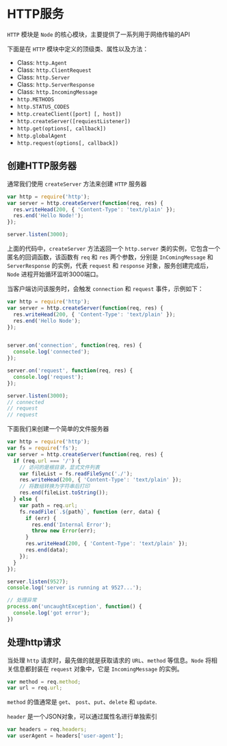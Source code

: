 # HTTP服务

`HTTP` 模块是 `Node` 的核心模块，主要提供了一系列用于网络传输的API

下面是在 `HTTP` 模块中定义的顶级类、属性以及方法：

- Class: `http.Agent`
- Class: `http.ClientRequest`
- Class: `http.Server`
- Class: `http.ServerResponse`
- Class: `http.IncomingMessage`
- `http.METHODS`
- `http.STATUS_CODES`
- `http.createClient([port] [, host])`
- `http.createServer([requiestListener])`
- `http.get(options[, callback])`
- `http.globalAgent`
- `http.request(options[, callback])`

## 创建HTTP服务器

通常我们使用 `createServer` 方法来创建 `HTTP` 服务器

```js
var http = require('http');
var server = http.createServer(function(req, res) {
  res.writeHead(200, { 'Content-Type': 'text/plain' });
  res.end('Hello Node!');
});

server.listen(3000);
```

上面的代码中，`createServer` 方法返回一个 `http.server` 类的实例，它包含一个匿名的回调函数，该函数有 `req` 和 `res` 两个参数，分别是 `InComingMessage` 和 `ServerResponse` 的实例，代表 `request` 和 `response` 对象，服务创建完成后， `Node` 进程开始循环监听3000端口。

当客户端访问该服务时，会触发 `connection` 和 `request` 事件，示例如下：

```js
var http = require('http');
var server = http.createServer(function(req, res) {
  res.writeHead(200, { 'Content-Type': 'text/plain' });
  res.end('Hello Node');
});


server.on('connection', function(req, res) {
  console.log('connected');
});

server.on('request', function(req, res) {
  console.log('request');
});

server.listen(3000);
// connected
// request
// request
```

下面我们来创建一个简单的文件服务器

```js
var http = require('http');
var fs = require('fs');
var server = http.createServer(function(req, res) {
  if (req.url === '/') {
    // 访问的是根目录，显式文件列表
    var fileList = fs.readFileSync('./');
    res.writeHead(200, { 'Content-Type': 'text/plain' });
    // 将数组转换为字符串后打印
    res.end(fileList.toString());
  } else {
    var path = req.url;
    fs.readFile(`.${path}`, function (err, data) {
      if (err) {
        res.end('Internal Error');
        throw new Error(err);
      }
      res.writeHead(200, { 'Content-Type': 'text/plain' });
      res.end(data);
    });
  }
});

server.listen(9527);
console.log('server is running at 9527...');

// 处理异常
process.on('uncaughtException', function() {
  console.log('got error');
})
```

## 处理http请求

当处理 `http` 请求时，最先做的就是获取请求的 `URL`、`method` 等信息。`Node` 将相关信息都封装在 `request` 对象中，它是 `IncomingMessage` 的实例。

```js
var method = req.method;
var url = req.url;
```

`method` 的值通常是 `get`、 `post`、`put`、`delete` 和 `update`.

`header` 是一个JSON对象，可以通过属性名进行单独索引

```js
var headers = req.headers;
var userAgent = headers['user-agent'];
```

